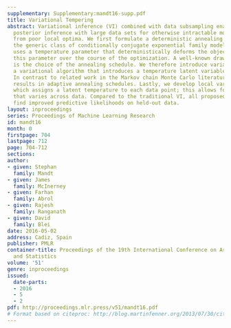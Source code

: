 ```yaml
---
supplementary: Supplementary:mandt16-supp.pdf
title: Variational Tempering
abstract: Variational inference (VI) combined with data subsampling enables approximate
  posterior inference with large data sets for otherwise intractable models, but suffers
  from poor local optima. We first formulate a deterministic annealing approach for
  the generic class of conditionally conjugate exponential family models. This algorithm
  uses a temperature parameter that deterministically deforms the objective and reduces
  this parameter over the course of the optimization. A well-known drawback in annealing
  is the choice of the annealing schedule. We therefore introduce variational tempering,
  a variational algorithm that introduces a temperature latent variable to the model.
  In contrast to related work in the Markov chain Monte Carlo literature, this algorithm
  results in adaptive annealing schedules. Lastly, we develop local variational tempering,
  which assigns a latent temperature to each data point; this allows for dynamic annealing
  that varies across data. Compared to the traditional VI, all proposed approaches
  find improved predictive likelihoods on held-out data.
layout: inproceedings
series: Proceedings of Machine Learning Research
id: mandt16
month: 0
firstpage: 704
lastpage: 712
page: 704-712
sections: 
author:
- given: Stephan
  family: Mandt
- given: James
  family: McInerney
- given: Farhan
  family: Abrol
- given: Rajesh
  family: Ranganath
- given: David
  family: Blei
date: 2016-05-02
address: Cadiz, Spain
publisher: PMLR
container-title: Proceedings of the 19th International Conference on Artificial Intelligence
  and Statistics
volume: '51'
genre: inproceedings
issued:
  date-parts:
  - 2016
  - 5
  - 2
pdf: http://proceedings.mlr.press/v51/mandt16.pdf
# Format based on citeproc: http://blog.martinfenner.org/2013/07/30/citeproc-yaml-for-bibliographies/
---
```

